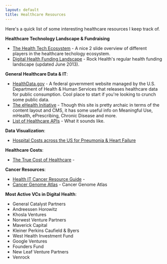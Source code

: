 ```yaml
---
layout: default
title: Healthcare Resources
---
```


Here's a quick list of some interesting healthcare resources I keep track of.

**Healthcare Technology Landscape & Fundraising**

 - [The Health Tech Ecosystem](http://www.slideshare.net/wendombrowski/the-health-tech-ecosystem-24011408/) - A nice 2 slide overview of different players in the healthcare techology ecosystem.
 - [Digital Health Funding Landscape](http://www.slideshare.net/RockHealth/2013-midyear-digital-health-funding-by-rockhealth-23728823 ) - Rock Health's regular health funding landscape (updated June 2013).

**General Healthcare Data & IT**:

 - [HealthData.gov](http://healthdata.gov/) - A federal government website managed by the U.S. Department of Health & Human Services that releases healthcare data for public consumption. Cool place to start if you're looking to crunch some public data.
 - [The eHealth Initiative](http://www.ehidc.org/) - Though this site is pretty archaic in terms of the content layout and CMS, it has some useful info on Meaningful Use, mHealth, ePrescribing, Chronic Disease and more.
 - [List of Healthcare APIs](http://health2api.com/) - What it sounds like. 

 **Data Visualization**:
 
 - [Hospital Costs across the US for Pneumonia & Heart Failure](http://infovis.kitware.com/hospital-costs/)

 **Healthcare Costs**:

 - [The True Cost of Healthcare](http://truecostofhealthcare.org/) -

 **Cancer Resources**:

 - [Health IT Cancer Resource Guide](http://www.ehidc.org/health-it-cancer-resource.html) - 
 - [Cancer Genome Atlas](http://cancergenome.nih.gov/) - Cancer Genome Atlas

 **Most Active VCs in Digital Health**:

 - General Catalyst Partners
 - Andreessen Horowitz
 - Khosla Ventures
 - Norwest Venture Partners
 - Maverick Capital
 - Kleiner Perkins Caufield & Byers
 - West Health Investment Fund
 - Google Ventures
 - Founders Fund
 - New Leaf Venture Partners
 - Venrock 